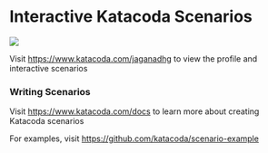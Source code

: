 # Interactive Katacoda Scenarios

[![](http://shields.katacoda.com/katacoda/jaganadhg/count.svg)](https://www.katacoda.com/jaganadhg "Get your profile on Katacoda.com")

Visit https://www.katacoda.com/jaganadhg to view the profile and interactive scenarios

### Writing Scenarios
Visit https://www.katacoda.com/docs to learn more about creating Katacoda scenarios

For examples, visit https://github.com/katacoda/scenario-example
